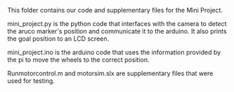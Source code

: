This folder contains our code and supplementary files for the Mini Project.

mini_project.py is the python code that interfaces with the camera to detect the aruco marker's position and communicate it to the arduino. It also prints the goal position to an LCD screen.

mini_project.ino is the arduino code that uses the information provided by the pi to move the wheels to the correct position.

Runmotorcontrol.m and motorsim.slx are supplementary files that were used for testing.
